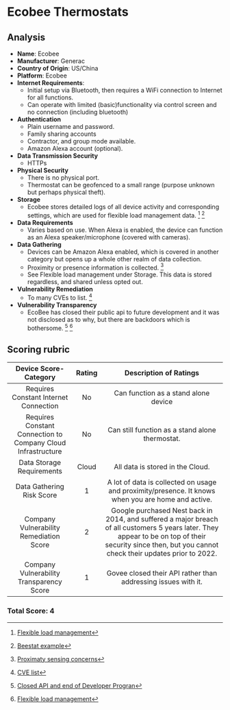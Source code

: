 # Ecobee Thermostats
## Analysis
- **Name**: Ecobee
- **Manufacturer**: Generac
- **Country of Origin**: US/China
- **Platform**: Ecobee
- **Internet Requirements**:
    - Initial setup via Bluetooth, then requires a WiFi connection to Internet for all functions.
    - Can operate with limited (basic)functionality via control screen and no connection (including bluetooth)
- **Authentication**
    - Plain username and password.
    - Family sharing accounts  
    - Contractor, and group mode available.
    - Amazon Alexa account (optional).  
- **Data Transmission Security**
    - HTTPs
- **Physical Security**
    - There is no physical port.
    - Thermostat can be geofenced to a small range (purpose unknown but perhaps physical theft).  
- **Storage**
    - Ecobee stores detailed logs of all device activity and corresponding settings, which are used for flexible load management data.  [^1] [^2]
- **Data Requirements**
    - Varies based on use.  When Alexa is enabled, the device can function as an Alexa speaker/microphone (covered with cameras).
- **Data Gathering**
  - Devices can be Amazon Alexa enabled, which is covered in another category but opens up a whole other realm of data collection.
  - Proximity or presence information is collected. [^3]
  - See Flexible load management under Storage. This data is stored regardless, and shared unless opted out. 
- **Vulnerability Remediation**
  -  To many CVEs to list. [^4]
- **Vulnerability Transparency**
  - EcoBee has closed their public api to future development and it was not disclosed as to why, but there are backdoors which is bothersome. [^5] [^1]

## Scoring rubric
| Device Score-Category |  Rating | Description of Ratings | 
| :---: | :---: | :---: | 
| Requires Constant Internet Connection | No | Can function as a stand alone device |
| Requires Constant Connection to Company Cloud Infrastructure | No | Can still function as a stand alone thermostat. |
| Data Storage Requirements | Cloud | All data is stored in the Cloud. |
| Data Gathering Risk Score | 1 | A lot of data is collected on usage and proximity/presence.  It knows when you are home and active. |
| Company Vulnerability Remediation Score | 2 | Google purchased Nest back in 2014, and suffered a major breach of all customers 5 years later.  They appear to be on top of their security since then, but you cannot check their updates prior to 2022.   |
| Company Vulnerability Transparency Score | 1 | Govee closed their API rather than addressing issues with it. | 

### Total Score: 4

[^1]: [Flexible load management](https://www.ecobee.com/en-us/utilities/)
[^2]: [Beestat example](https://app.beestat.io/)
[^3]: [Proximaty sensing concerns](https://ijitra.com/index.php/ijitra/article/view/48/39)  
[^4]: [CVE list](https://app.opencve.io/cve/?vendor=ecobee)  
[^5]: [Closed API and end of Developer Progran](https://www.ecobee.com/en-us/developers/)  



